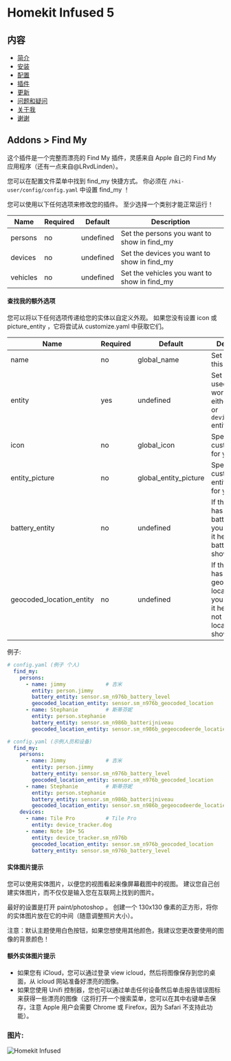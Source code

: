 # Homekit Infused 5

## 内容
- [简介](index.md)
- [安装](installation.md)
- [配置](configuration.md)
- [插件](addons.md)
- [更新](updates.md)
- [问题和疑问](issues.md)
- [关于我](about.md)
- [谢谢](thanks.md)

## Addons > Find My

这个插件是一个完整而漂亮的 Find My 插件，灵感来自 Apple 自己的 Find My 应用程序（还有一点来自@LRvdLinden）。

您可以在配置文件菜单中找到 find_my 快捷方式。 你必须在 `/hki-user/config/config.yaml` 中设置 find_my ！

您可以使用以下任何选项来修改您的插件。 至少选择一个类别才能正常运行！

| Name | Required | Default | Description |
|----------------------------------|-------------|----------------------|-----------------------------------------------------------------------------------------------------------------------------------------------------------------------------------|
| persons | no | undefined | Set the persons you want to show in find_my |
| devices | no | undefined | Set the devices you want to show in find_my |
| vehicles | no | undefined | Set the vehicles you want to show in find_my |

#### 查找我的额外选项
您可以将以下任何选项传递给您的实体以自定义外观。 如果您没有设置 icon 或 picture_entity ，它将尝试从 customize.yaml 中获取它们。

| Name | Required | Default | Description |
|----------------------------------|-------------|----------------------|-----------------------------------------------------------------------------------------------------------------------------------------------------------------------------------|
| name | no | global_name | Set a name for this entity |
| entity | yes | undefined | Set the entity used, these work best with either `person` or `device_tracker` entities |
| icon | no | global_icon | Specify a custom icon for your entity |
| entity_picture | no | global_entity_picture | Specify a custom entity_picture for your entity |
| battery_entity | no | undefined | If this entity has a separate battery entity you can enter it here, else no battery is shown |
| geocoded_location_entity | no | undefined | If this entity has a separate geocoded location entity you can enter it here, else not geocoded location is shown |

例子:

```yaml
# config.yaml (例子 个人)
  find_my:
    persons:
      - name: jimmy             # 吉米
        entity: person.jimmy
        battery_entity: sensor.sm_n976b_battery_level
        geocoded_location_entity: sensor.sm_n976b_geocoded_location
      - name: Stephanie         # 斯蒂芬妮
        entity: person.stephanie
        battery_entity: sensor.sm_n986b_batterijniveau
        geocoded_location_entity: sensor.sm_n986b_gegeocodeerde_locatie
```
```yaml
# config.yaml (示例人员和设备)
  find_my:
    persons:
      - name: Jimmy             # 吉米
        entity: person.jimmy
        battery_entity: sensor.sm_n976b_battery_level
        geocoded_location_entity: sensor.sm_n976b_geocoded_location
      - name: Stephanie         # 斯蒂芬妮
        entity: person.stephanie
        battery_entity: sensor.sm_n986b_batterijniveau
        geocoded_location_entity: sensor.sm_n986b_gegeocodeerde_locatie
    devices:
      - name: Tile Pro          # Tile Pro 
        entity: device_tracker.dog
      - name: Note 10+ 5G
        entity: device_tracker.sm_n976b
        geocoded_location_entity: sensor.sm_n976b_geocoded_location
        battery_entity: sensor.sm_n976b_battery_level
```

#### 实体图片提示
您可以使用实体图片，以便您的视图看起来像屏幕截图中的视图。 建议您自己创建实体图片，而不仅仅是输入您在互联网上找到的图片。

最好的设置是打开 paint/photoshop 。 创建一个 130x130 像素的正方形，将你的实体图片放在它的中间（随意调整照片大小）。

注意：默认主题使用白色按钮，如果您想使用其他颜色，我建议您更改要使用的图像的背景颜色！

#### 额外实体图片提示
- 如果您有 iCloud，您可以通过登录 view icloud，然后将图像保存到您的桌面，从 icloud 网站准备好漂亮的图像。
- 如果您使用 Unifi 控制器，您也可以通过单击任何设备然后单击报告错误图标来获得一些漂亮的图像（这将打开一个搜索菜单，您可以在其中右键单击保存，注意 Apple 用户会需要 Chrome 或 Firefox，因为 Safari 不支持此功能）。

### 图片:

![Homekit Infused](../images/hki-find-my.png)
